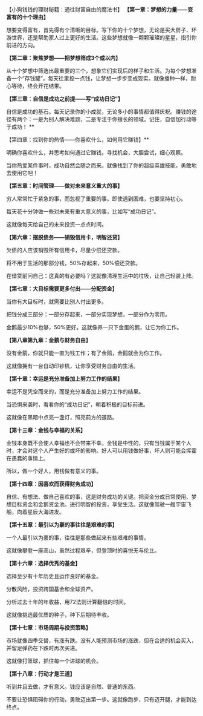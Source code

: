 【小狗钱钱的理财秘籍：通往财富自由的魔法书】
**【第一章：梦想的力量——变富有的十个理由】**

想要变得富有，首先得有个清晰的目标。写下你的十个梦想，无论是买大房子、环游世界，还是帮助家人过上更好的生活。这些梦想就像一颗颗璀璨的星星，指引你前进的方向。

**【第二章：聚焦梦想——把梦想筛成3个或以内】**

从十个梦想中筛选出最重要的三个，想象它们实现后的样子和生活。为每个梦想准备一个“存钱罐”，每天往里投一点钱，让梦想一步步变成现实。就像播种一样，耐心等待，终会开花结果。

**【第三章：自信是成功之前提——写“成功日记”】**

自信是成功的基石。每天记录你的小成就，无论多小的事情都值得庆祝。赚钱的途径有两个：一是为别人解决难题，二是专注于你擅长的领域。记住，自信加行动等于成功！ **

【第四章：找到你的热情——你喜欢什么，如何用它赚钱】**

明确你喜欢什么，并思考如何通过它赚钱。寻找机会，大胆尝试，细心观察。

当你热爱某件事时，成功自然会随之而来。就像找到了你的超级英雄技能，勇敢地去使用它吧！

**【第五章：时间管理——做对未来意义重大的事】**

穷人常常忙于紧急的事，而忽视了重要的事。即使遇到困难，也要坚持初心。

每天花十分钟做一些对未来有重大意义的事，比如写“成功日记”。

这就像每天给自己的未来投资一点点时间。

**【第六章：摆脱债务——销毁信用卡，明智还贷】**

欠债的人应该销毁所有信用卡，尽量少偿还贷款。

将不用于生活的那部分钱，50%存起来，50%偿还贷款。

在借贷前问自己：这真的有必要吗？这就像清理生活中的垃圾，让自己轻装上阵。

**【第七章：大目标需要更多付出——分配资金】**

当你有大目标时，就需要比别人付出更多。

把钱分成三部分：一部分存起来，一部分实现梦想，一部分作为零用。

金鹅最少10%也够，50%更好。这就像养一只下金蛋的鹅，让它为你工作。

**【第八章第九章：金鹅与财务自由】**

没有金鹅，你就只能一直为钱工作；有了金鹅，金鹅就会为你工作。

这就像拥有一台自动印钞机，让你享受财务自由的生活。

**【第十章：幸运是充分准备加上努力工作的结果】**

幸运不是凭空而来的，而是充分准备加上努力工作的结果。

当恐惧来袭时，看看你的“成功日记”，朝着积极的目标前进。

这就像在黑暗中点亮一盏灯，照亮前方的道路。

**【第十三章：金钱与幸福的关系】**

金钱本身既不会使人幸福也不会带来不幸。金钱是中性的，只有当钱属于某个人时，才会对这个人产生好的或坏的影响。好人可以用钱做好事，坏人则可能会挥霍在愚蠢的事情上。

所以，做一个好人，用钱做有意义的事。

**【第十四章：因喜欢而获得财务成功】**

自信、有想法、做自己喜欢的事，这是财务成功的关键。把资金分成日常使用、梦想目标资金和金鹅资金池。进行明智的投资，享受生活。这就像驾驶一艘宇宙飞船，向着星辰大海进发。

**【第十五章：最引以为豪的事往往是艰难的事】**

一个人最引以为豪的事，往往是那些做起来有些艰难的事情。

这就像攀登一座高山，虽然过程艰辛，但登顶时的喜悦无与伦比。

**【第十六章：选择优秀的基金】**

选择至少有十年历史且运作良好的基金。

分散风险，投资跨国基金和全球资产。

分析过去十年的年收益，用72法则计算翻倍的时间。

这就像挑选最优质的种子，种下后期待丰收。

**【第十七章：市场周期与投资策略】**

市场就像四季交替，有涨有跌。没有人能预测市场的涨跌，但在合适的机会买入，并留足弹药在下跌时再次买进。

这就像打篮球，抓住每一个进球的机会。

**【第十八章：行动才是王道】**

听到并且去做，才有意义。钱应该是自然、普通的东西。

不要让恐惧阻碍你的行动，勇敢迈出第一步。这就像跑步，只有迈开腿，才能到达终点。

